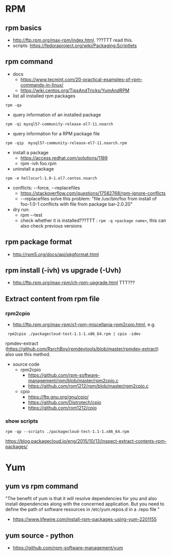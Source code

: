 # RPM
## rpm basics
* http://ftp.rpm.org/max-rpm/index.html. ???TTT read this.
* scripts: https://fedoraproject.org/wiki/Packaging:Scriptlets

## rpm command
* docs
  * https://www.tecmint.com/20-practical-examples-of-rpm-commands-in-linux/
  * https://wiki.centos.org/TipsAndTricks/YumAndRPM
* list all installed rpm packages
```
rpm -qa
```
* query information of an installed package
```
rpm -qi mysql57-community-release-el7-11.noarch
```
* query information for a RPM package file
```
rpm -qip  mysql57-community-release-el7-11.noarch.rpm
```
* install a package
  * https://access.redhat.com/solutions/1189
  * rpm -ivh foo.rpm
* uninstall a package
```
rpm -e hellocurl-1.0-1.el7.centos.noarch
```
* conflicts: --force, --replacefiles
  * https://stackoverflow.com/questions/17582768/rpm-ignore-conflicts
  * --replacefiles solve this problem: "file /usr/bin/foo from install of foo-1.0-1 conflicts with file from package bar-2.0.20"
* dry run:
  * rpm --test
  * check whether it is installed???TTT : ```rpm -q <package name>```, this can also check previous versions

## rpm package format
* http://rpm5.org/docs/api/pkgformat.html

## rpm install (-ivh) vs upgrade (-Uvh)
* http://ftp.rpm.org/max-rpm/ch-rpm-upgrade.html
TTT???

## Extract content from rpm file
### rpm2cpio
* http://ftp.rpm.org/max-rpm/s1-rpm-miscellania-rpm2cpio.html, e.g.
```
 rpm2cpio ./packagecloud-test-1.1-1.x86_64.rpm | cpio -idmv
```
rpmdev-extract (https://github.com/RsrchBoy/rpmdevtools/blob/master/rpmdev-extract) also use this method.
* source code
  * rpm2cpio
    * https://github.com/rpm-software-management/rpm/blob/master/rpm2cpio.c
    * https://github.com/rom1212/rpm/blob/master/rpm2cpio.c
  * cpio
    * https://ftp.gnu.org/gnu/cpio/
    * https://github.com/Distrotech/cpio
    * https://github.com/rom1212/cpio
### show scripts
```
rpm -qp --scripts ./packagecloud-test-1.1-1.x86_64.rpm
```
https://blog.packagecloud.io/eng/2015/10/13/inspect-extract-contents-rpm-packages/
  

# Yum
## yum vs rpm command
"The benefit of yum is that it will resolve dependencies for you and also install dependencies along with the concerned application. But you need to define the path of software resources in /etc/yum.repos.d in a .repo file
"
* https://www.lifewire.com/install-rpm-packages-using-yum-2201155
## yum source - python
* https://github.com/rpm-software-management/yum
